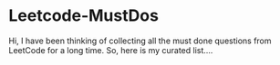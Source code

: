 # Leetcode-MustDos
Hi, I have been thinking of collecting all the must done questions from LeetCode for a long time. So, here is my curated list....
